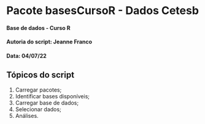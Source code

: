 # Pacote basesCursoR - Dados Cetesb

#### Base de dados - Curso R
#### Autoria do script: Jeanne Franco
#### Data: 04/07/22

## Tópicos do script

1. Carregar pacotes;
2. Identificar bases disponíveis;
3. Carregar base de dados;
4. Selecionar dados;
5. Análises.
